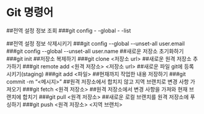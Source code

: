 # Git 명령어
##전역 설정 정보 조회
###git config - -global - -list 
 
##전역 설정 정보 삭제시키기
 ###git config --global --unset-all user.email
 ###git config --global --unset-all user.name
##새로운 저장소 초기화하기
###git init
##저장소 복제하기
###git clone <저장소 url>
##새로운 원격 저장소 추가하기
###git remote add <원격 저장소> <저장소 url>
##새로운 파일 git에 등록시키기(staging)
###git add <파일>
##현재까지 작업한 내용 저장하기
###git commit -m “<메시지>”
##원격 저장소에서 합치지 않고 지역 브랜치로 변경 사항 가져오기
###git fetch <원격 저장소>
##원격 저장소에서 변경 사항을 가져와 현재 브랜치에 합치기
###git pull <원격 저장소>
##새로운 로컬 브랜치를 원격 저장소에 푸싱하기
###git push <원격 저장소> <지역 브랜치>
